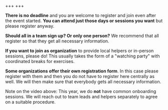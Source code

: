 +++
+++

**There is no deadline** and you are welcome to register and join even after
the event started. **You can attend just those days or sessions you want** but
please register anyway.

**Should all in a team sign up? Or only one person?** We recommend that all
register so that they get all necessary information.

**If you want to join as organization** to provide local helpers or in-person
sessions, please do! This usually takes the form of a "watching party" with
coordinated breaks for exercises.

**Some organizations offer their own registration form**. In this case please
register with them and then you do not have to register here centrally as well.
We will then make sure that everybody gets all necessary information.

Note on the video above: This year, we do **not** have common onboarding sessions. 
We will reach out to team leads and helpers separately to agree on a suitable procedure. 

